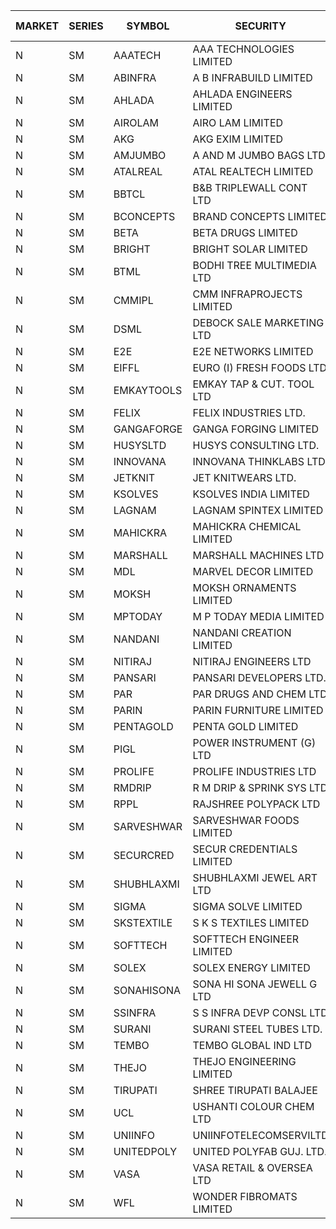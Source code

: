 


| MARKET | SERIES | SYMBOL | SECURITY | PREV CL PR | OPEN PRICE | HIGH PRICE | LOW PRICE | CLOSE PRICE | NET TRDVAL | NET TRDQTY | CORP IND | HI 52 WK | LO 52 WK |
| ----- | ----- | ----- | ----- | ----- | ----- | ----- | ----- | ----- | ----- | ----- | ----- | ----- | ----- |
| N | SM | AAATECH | AAA TECHNOLOGIES LIMITED | 42.30 | 42.40 | 43.00 | 42.40 | 43.00 | 256200.00 | 6000 |  | 48.00 | 42.25 |
| N | SM | ABINFRA | A B INFRABUILD LIMITED | 5.70 | 5.70 | 5.70 | 5.45 | 5.45 | 241800.00 | 44000 |  | 12.80 | 5.45 |
| N | SM | AHLADA | AHLADA ENGINEERS LIMITED | 84.00 | 80.80 | 80.80 | 79.80 | 79.80 | 160600.00 | 2000 |  | 93.40 | 36.30 |
| N | SM | AIROLAM | AIRO LAM LIMITED | 27.00 | 26.00 | 26.00 | 26.00 | 26.00 | 78000.00 | 3000 |  | 30.50 | 14.45 |
| N | SM | AKG | AKG EXIM LIMITED | 62.00 | 62.50 | 65.00 | 62.50 | 65.00 | 1628160.00 | 25600 |  | 76.50 | 30.00 |
| N | SM | AMJUMBO | A AND M JUMBO BAGS LTD | 12.75 | 13.30 | 13.30 | 13.30 | 13.30 | 106400.00 | 8000 |  | 13.50 | 5.85 |
| N | SM | ATALREAL | ATAL REALTECH LIMITED | 40.00 | 38.25 | 38.25 | 38.25 | 38.25 | 61200.00 | 1600 |  | 51.00 | 38.25 |
| N | SM | BBTCL | B&B TRIPLEWALL CONT LTD | 48.20 | 48.60 | 49.95 | 48.60 | 49.95 | 882300.00 | 18000 |  | 49.95 | 27.20 |
| N | SM | BCONCEPTS | BRAND CONCEPTS LIMITED | 19.35 | 20.30 | 20.30 | 20.30 | 20.30 | 60900.00 | 3000 |  | 28.45 | 13.70 |
| N | SM | BETA | BETA DRUGS LIMITED | 110.50 | 113.95 | 113.95 | 113.95 | 113.95 | 182320.00 | 1600 |  | 140.80 | 37.00 |
| N | SM | BRIGHT | BRIGHT SOLAR LIMITED | 7.20 | 6.85 | 7.20 | 6.85 | 7.00 | 313500.00 | 45000 |  | 15.50 | 4.70 |
| N | SM | BTML | BODHI TREE MULTIMEDIA LTD | 72.25 | 79.00 | 85.95 | 78.80 | 85.90 | 498660.00 | 6000 |  | 96.00 | 68.50 |
| N | SM | CMMIPL | CMM INFRAPROJECTS LIMITED | 2.85 | 2.85 | 2.85 | 2.85 | 2.85 | 34200.00 | 12000 |  | 9.25 | 2.25 |
| N | SM | DSML | DEBOCK SALE MARKETING LTD | 14.55 | 13.85 | 15.10 | 13.85 | 14.55 | 257700.00 | 18000 |  | 21.95 | 3.50 |
| N | SM | E2E | E2E NETWORKS LIMITED | 43.40 | 45.50 | 45.50 | 45.50 | 45.50 | 91000.00 | 2000 |  | 57.95 | 13.30 |
| N | SM | EIFFL | EURO (I) FRESH FOODS LTD | 84.00 | 88.00 | 90.00 | 85.60 | 90.00 | 279680.00 | 3200 |  | 118.85 | 71.00 |
| N | SM | EMKAYTOOLS | EMKAY TAP & CUT. TOOL LTD | 108.00 | 108.10 | 108.10 | 108.10 | 108.10 | 64860.00 | 600 |  | 164.75 | 58.65 |
| N | SM | FELIX | FELIX INDUSTRIES LTD. | 34.50 | 35.00 | 35.00 | 35.00 | 35.00 | 140000.00 | 4000 |  | 40.30 | 10.80 |
| N | SM | GANGAFORGE | GANGA FORGING LIMITED | 24.50 | 24.60 | 24.95 | 24.20 | 24.70 | 889200.00 | 36000 |  | 25.00 | 8.70 |
| N | SM | HUSYSLTD | HUSYS CONSULTING LTD. | 94.00 | 98.70 | 98.70 | 94.25 | 95.00 | 954000.00 | 10000 |  | 131.85 | 20.50 |
| N | SM | INNOVANA | INNOVANA THINKLABS LTD. | 75.15 | 78.80 | 78.80 | 72.90 | 72.90 | 151700.00 | 2000 |  | 144.00 | 70.25 |
| N | SM | JETKNIT | JET KNITWEARS LTD. | 22.95 | 24.05 | 24.05 | 24.05 | 24.05 | 108225.00 | 4500 |  | 24.75 | 19.00 |
| N | SM | KSOLVES | KSOLVES INDIA LIMITED | 435.00 | 445.00 | 445.00 | 445.00 | 445.00 | 267000.00 | 600 |  | 445.00 | 102.05 |
| N | SM | LAGNAM | LAGNAM SPINTEX LIMITED | 9.15 | 9.50 | 9.50 | 9.50 | 9.50 | 28500.00 | 3000 |  | 12.50 | 6.60 |
| N | SM | MAHICKRA | MAHICKRA CHEMICAL LIMITED | 80.90 | 80.80 | 81.15 | 80.80 | 81.00 | 485775.00 | 6000 |  | 93.50 | 70.00 |
| N | SM | MARSHALL | MARSHALL MACHINES LTD | 13.75 | 13.10 | 13.50 | 13.10 | 13.10 | 394350.00 | 30000 |  | 19.90 | 4.85 |
| N | SM | MDL | MARVEL DECOR LIMITED | 26.00 | 27.30 | 27.30 | 27.30 | 27.30 | 54600.00 | 2000 |  | 28.20 | 16.50 |
| N | SM | MOKSH | MOKSH ORNAMENTS LIMITED | 29.75 | 30.25 | 30.25 | 30.25 | 30.25 | 90750.00 | 3000 |  | 36.25 | 21.00 |
| N | SM | MPTODAY | M P TODAY MEDIA LIMITED | 13.50 | 13.50 | 14.15 | 13.50 | 14.00 | 83300.00 | 6000 |  | 22.35 | 9.70 |
| N | SM | NANDANI | NANDANI CREATION LIMITED | 12.85 | 13.40 | 13.40 | 13.40 | 13.40 | 67000.00 | 5000 |  | 14.00 | 6.20 |
| N | SM | NITIRAJ | NITIRAJ ENGINEERS LTD | 55.00 | 57.60 | 57.60 | 57.60 | 57.60 | 86400.00 | 1500 |  | 67.95 | 47.95 |
| N | SM | PANSARI | PANSARI DEVELOPERS LTD. | 22.30 | 23.00 | 23.00 | 22.30 | 22.30 | 4478400.00 | 198000 |  | 23.10 | 21.00 |
| N | SM | PAR | PAR DRUGS AND CHEM LTD | 65.60 | 67.00 | 68.85 | 67.00 | 68.85 | 1229800.00 | 18000 |  | 74.80 | 26.20 |
| N | SM | PARIN | PARIN FURNITURE LIMITED | 68.00 | 69.00 | 69.00 | 69.00 | 69.00 | 138000.00 | 2000 |  | 75.00 | 40.85 |
| N | SM | PENTAGOLD | PENTA GOLD LIMITED | 53.45 | 55.80 | 55.80 | 55.80 | 55.80 | 167400.00 | 3000 |  | 55.80 | 15.40 |
| N | SM | PIGL | POWER INSTRUMENT (G) LTD | 10.70 | 10.70 | 10.70 | 10.70 | 10.70 | 128400.00 | 12000 |  | 11.20 | 8.05 |
| N | SM | PROLIFE | PROLIFE INDUSTRIES LTD | 61.00 | 57.95 | 57.95 | 57.95 | 57.95 | 173850.00 | 3000 |  | 63.55 | 27.35 |
| N | SM | RMDRIP | R M DRIP & SPRINK SYS LTD | 45.25 | 45.50 | 46.05 | 44.00 | 46.05 | 271100.00 | 6000 |  | 63.00 | 14.65 |
| N | SM | RPPL | RAJSHREE POLYPACK LTD | 105.00 | 110.00 | 110.00 | 110.00 | 110.00 | 330000.00 | 3000 |  | 110.00 | 47.75 |
| N | SM | SARVESHWAR | SARVESHWAR FOODS LIMITED | 12.60 | 13.20 | 13.20 | 13.20 | 13.20 | 42240.00 | 3200 |  | 19.15 | 8.45 |
| N | SM | SECURCRED | SECUR CREDENTIALS LIMITED | 19.05 | 18.10 | 18.10 | 18.10 | 18.10 | 21720.00 | 1200 |  | 33.75 | 12.15 |
| N | SM | SHUBHLAXMI | SHUBHLAXMI JEWEL ART LTD | 19.10 | 20.00 | 20.05 | 20.00 | 20.05 | 100150.00 | 5000 |  | 52.25 | 12.05 |
| N | SM | SIGMA | SIGMA SOLVE LIMITED | 45.00 | 45.10 | 45.10 | 45.10 | 45.10 | 135300.00 | 3000 |  | 53.90 | 43.00 |
| N | SM | SKSTEXTILE | S K S TEXTILES LIMITED | 24.10 | 23.55 | 23.55 | 23.55 | 23.55 | 23550.00 | 1000 |  | 48.90 | 22.10 |
| N | SM | SOFTTECH | SOFTTECH ENGINEER LIMITED | 82.35 | 78.30 | 86.40 | 78.30 | 85.75 | 7466880.00 | 92800 |  | 88.00 | 32.45 |
| N | SM | SOLEX | SOLEX ENERGY LIMITED | 26.30 | 26.30 | 26.50 | 26.30 | 26.50 | 158600.00 | 6000 |  | 38.00 | 19.20 |
| N | SM | SONAHISONA | SONA HI SONA JEWELL G LTD | 9.70 | 10.30 | 10.30 | 10.30 | 10.30 | 206000.00 | 20000 |  | 16.25 | 9.20 |
| N | SM | SSINFRA | S S INFRA DEVP CONSL LTD | 8.50 | 8.10 | 8.10 | 8.10 | 8.10 | 97200.00 | 12000 |  | 14.45 | 5.65 |
| N | SM | SURANI | SURANI STEEL TUBES LTD. | 19.75 | 18.80 | 19.00 | 18.80 | 19.00 | 75600.00 | 4000 |  | 34.60 | 18.00 |
| N | SM | TEMBO | TEMBO GLOBAL IND LTD | 208.00 | 208.00 | 208.00 | 208.00 | 208.00 | 832000.00 | 4000 |  | 208.00 | 115.00 |
| N | SM | THEJO | THEJO ENGINEERING LIMITED | 1048.00 | 1000.00 | 1050.00 | 1000.00 | 1050.00 | 2981620.00 | 2900 |  | 1468.50 | 350.55 |
| N | SM | TIRUPATI | SHREE TIRUPATI BALAJEE | 41.10 | 43.00 | 43.00 | 41.00 | 43.00 | 633300.00 | 15000 |  | 45.00 | 22.40 |
| N | SM | UCL | USHANTI COLOUR CHEM LTD | 29.25 | 29.90 | 34.50 | 29.90 | 34.50 | 128800.00 | 4000 |  | 47.20 | 20.50 |
| N | SM | UNIINFO | UNIINFOTELECOMSERVILTD | 24.90 | 26.10 | 26.10 | 26.10 | 26.10 | 52200.00 | 2000 |  | 32.15 | 7.85 |
| N | SM | UNITEDPOLY | UNITED POLYFAB GUJ. LTD. | 22.65 | 23.75 | 23.75 | 23.75 | 23.75 | 71250.00 | 3000 |  | 23.75 | 5.95 |
| N | SM | VASA | VASA RETAIL & OVERSEA LTD | 5.45 | 5.70 | 5.70 | 5.70 | 5.70 | 22800.00 | 4000 |  | 12.35 | 5.00 |
| N | SM | WFL | WONDER FIBROMATS LIMITED | 52.55 | 55.15 | 55.15 | 55.15 | 55.15 | 1323600.00 | 24000 |  | 93.95 | 42.70 |



